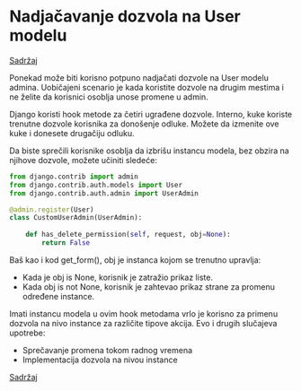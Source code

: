 
# Nadjačavanje dozvola na User modelu

[Sadržaj](00_sadrzaj.md)

Ponekad može biti korisno potpuno nadjačati dozvole na User modelu admina. Uobičajeni scenario je kada koristite dozvole na drugim mestima i ne želite da korisnici osoblja unose promene u admin.

Django koristi hook metode za četiri ugrađene dozvole. Interno, kuke koriste trenutne dozvole korisnika za donošenje odluke. Možete da izmenite ove kuke i donesete drugačiju odluku.

Da biste sprečili korisnike osoblja da izbrišu instancu modela, bez obzira na njihove dozvole, možete učiniti sledeće:

```py
from django.contrib import admin
from django.contrib.auth.models import User
from django.contrib.auth.admin import UserAdmin

@admin.register(User)
class CustomUserAdmin(UserAdmin):
    
    def has_delete_permission(self, request, obj=None):
        return False
```

Baš kao i kod get_form(), obj je instanca kojom se trenutno upravlja:

- Kada je obj is None, korisnik je zatražio prikaz liste.
- Kada obj is not None, korisnik je zahtevao prikaz strane za promenu određene instance.

Imati instancu modela u ovim hook metodama vrlo je korisno za primenu dozvola na nivo instance za različite tipove akcija. Evo i drugih slučajeva upotrebe:

- Sprečavanje promena tokom radnog vremena
- Implementacija dozvola na nivou instance

[Sadržaj](00_sadrzaj.md)
